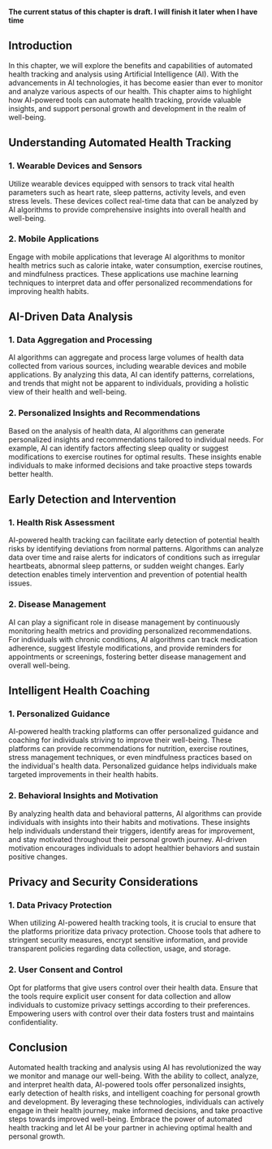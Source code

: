 **The current status of this chapter is draft. I will finish it later when I have time**

Introduction
------------

In this chapter, we will explore the benefits and capabilities of automated health tracking and analysis using Artificial Intelligence (AI). With the advancements in AI technologies, it has become easier than ever to monitor and analyze various aspects of our health. This chapter aims to highlight how AI-powered tools can automate health tracking, provide valuable insights, and support personal growth and development in the realm of well-being.

Understanding Automated Health Tracking
---------------------------------------

### 1. Wearable Devices and Sensors

Utilize wearable devices equipped with sensors to track vital health parameters such as heart rate, sleep patterns, activity levels, and even stress levels. These devices collect real-time data that can be analyzed by AI algorithms to provide comprehensive insights into overall health and well-being.

### 2. Mobile Applications

Engage with mobile applications that leverage AI algorithms to monitor health metrics such as calorie intake, water consumption, exercise routines, and mindfulness practices. These applications use machine learning techniques to interpret data and offer personalized recommendations for improving health habits.

AI-Driven Data Analysis
-----------------------

### 1. Data Aggregation and Processing

AI algorithms can aggregate and process large volumes of health data collected from various sources, including wearable devices and mobile applications. By analyzing this data, AI can identify patterns, correlations, and trends that might not be apparent to individuals, providing a holistic view of their health and well-being.

### 2. Personalized Insights and Recommendations

Based on the analysis of health data, AI algorithms can generate personalized insights and recommendations tailored to individual needs. For example, AI can identify factors affecting sleep quality or suggest modifications to exercise routines for optimal results. These insights enable individuals to make informed decisions and take proactive steps towards better health.

Early Detection and Intervention
--------------------------------

### 1. Health Risk Assessment

AI-powered health tracking can facilitate early detection of potential health risks by identifying deviations from normal patterns. Algorithms can analyze data over time and raise alerts for indicators of conditions such as irregular heartbeats, abnormal sleep patterns, or sudden weight changes. Early detection enables timely intervention and prevention of potential health issues.

### 2. Disease Management

AI can play a significant role in disease management by continuously monitoring health metrics and providing personalized recommendations. For individuals with chronic conditions, AI algorithms can track medication adherence, suggest lifestyle modifications, and provide reminders for appointments or screenings, fostering better disease management and overall well-being.

Intelligent Health Coaching
---------------------------

### 1. Personalized Guidance

AI-powered health tracking platforms can offer personalized guidance and coaching for individuals striving to improve their well-being. These platforms can provide recommendations for nutrition, exercise routines, stress management techniques, or even mindfulness practices based on the individual's health data. Personalized guidance helps individuals make targeted improvements in their health habits.

### 2. Behavioral Insights and Motivation

By analyzing health data and behavioral patterns, AI algorithms can provide individuals with insights into their habits and motivations. These insights help individuals understand their triggers, identify areas for improvement, and stay motivated throughout their personal growth journey. AI-driven motivation encourages individuals to adopt healthier behaviors and sustain positive changes.

Privacy and Security Considerations
-----------------------------------

### 1. Data Privacy Protection

When utilizing AI-powered health tracking tools, it is crucial to ensure that the platforms prioritize data privacy protection. Choose tools that adhere to stringent security measures, encrypt sensitive information, and provide transparent policies regarding data collection, usage, and storage.

### 2. User Consent and Control

Opt for platforms that give users control over their health data. Ensure that the tools require explicit user consent for data collection and allow individuals to customize privacy settings according to their preferences. Empowering users with control over their data fosters trust and maintains confidentiality.

Conclusion
----------

Automated health tracking and analysis using AI has revolutionized the way we monitor and manage our well-being. With the ability to collect, analyze, and interpret health data, AI-powered tools offer personalized insights, early detection of health risks, and intelligent coaching for personal growth and development. By leveraging these technologies, individuals can actively engage in their health journey, make informed decisions, and take proactive steps towards improved well-being. Embrace the power of automated health tracking and let AI be your partner in achieving optimal health and personal growth.
